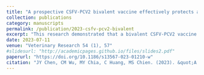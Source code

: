 ```yaml
---
title: "A prospective CSFV-PCV2 bivalent vaccine effectively protects against classical swine fever virus and porcine circovirus type 2 dual challenge and prevents horizontal transmission"
collection: publications
category: manuscripts
permalink: /publication/2023-csfv-pcv2-bivalent
excerpt: "This research demonstrated that a bivalent CSFV-PCV2 vaccine provides effective protection against dual viral challenge and prevents horizontal transmission."
date: 2023-07-11
venue: "Veterinary Research 54 (1), 57"
#slidesurl: "http://academicpages.github.io/files/slides2.pdf"
paperurl: "https://doi.org/10.1186/s13567-023-01210-w"
citation: "JY Chen, CM Wu, MY Chia, C Huang, MS Chien. (2023). &quot;A prospective CSFV-PCV2 bivalent vaccine effectively protects against classical swine fever virus and porcine circovirus type 2 dual challenge and prevents horizontal transmission.&quot; <i>Veterinary Research</i> 54(1):57."
---
```

